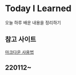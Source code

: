 # Today I Learned
오늘 하루 배운 내용을 정리하기  

## 참고 사이트
[마크다운 사용법](https://gist.github.com/ihoneymon/652be052a0727ad59601)

## 220112~
